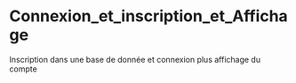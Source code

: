 # Connexion_et_inscription_et_Affichage
 Inscription dans une base de donnée et connexion plus affichage du compte
